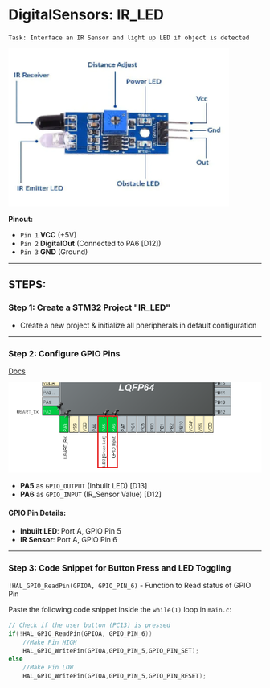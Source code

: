 # DigitalSensors: IR_LED

`Task: Interface an IR Sensor and light up LED if object is detected`

![Image](..\Images\DigitalSensors\4.png)

**Pinout:**
- `Pin 1` **VCC** (+5V)
- `Pin 2` **DigitalOut** (Connected to PA6 [D12])
- `Pin 3` **GND** (Ground)

---

## STEPS:

### Step 1: Create a STM32 Project "IR_LED"
- Create a new project & initialize all pheripherals in default configuration
---

### Step 2: Configure GPIO Pins

[Docs](https://wiki.st.com/stm32mcu/wiki/STM32StepByStep:Step2_Blink_LED)

![Image](..\Images\DigitalSensors\3.png)

- **PA5** as `GPIO_OUTPUT` (Inbuilt LED) [D13]
- **PA6** as `GPIO_INPUT` (IR_Sensor Value) [D12]

#### GPIO Pin Details:
- **Inbuilt LED**: Port A, GPIO Pin 5
- **IR Sensor**: Port A, GPIO Pin 6
---

### Step 3: Code Snippet for Button Press and LED Toggling

`!HAL_GPIO_ReadPin(GPIOA, GPIO_PIN_6)` - Function to Read status of GPIO Pin

Paste the following code snippet inside the `while(1)` loop in `main.c`:

```c
// Check if the user button (PC13) is pressed
if(!HAL_GPIO_ReadPin(GPIOA, GPIO_PIN_6))
    //Make Pin HIGH
    HAL_GPIO_WritePin(GPIOA,GPIO_PIN_5,GPIO_PIN_SET);
else
    //Make Pin LOW
    HAL_GPIO_WritePin(GPIOA,GPIO_PIN_5,GPIO_PIN_RESET);
```